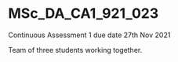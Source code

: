 # MSc_DA_CA1_921_023
Continuous Assessment 1 due date 27th Nov 2021

Team of three students working together.

